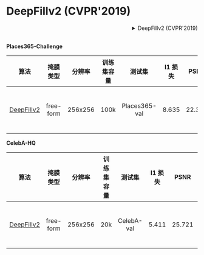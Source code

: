 # DeepFillv2 (CVPR'2019)

<!-- [ALGORITHM] -->

<details>
<summary align="right">DeepFillv2 (CVPR'2019)</summary>

```bibtex
@inproceedings{yu2019free,
  title={Free-form image inpainting with gated convolution},
  author={Yu, Jiahui and Lin, Zhe and Yang, Jimei and Shen, Xiaohui and Lu, Xin and Huang, Thomas S},
  booktitle={Proceedings of the IEEE International Conference on Computer Vision},
  pages={4471--4480},
  year={2019}
}
```

</details>

<br/>

**Places365-Challenge**

|                                     算法                                      | 掩膜类型  | 分辨率  | 训练集容量 |    测试集     | l1 损失 |  PSNR  | SSIM  |                                                                                                                             下载                                                                                                                              |
| :---------------------------------------------------------------------------: | :-------: | :-----: | :--------: | :-----------: | :-----: | :----: | :---: | :-----------------------------------------------------------------------------------------------------------------------------------------------------------------------------------------------------------------------------------------------------------: |
| [DeepFillv2](/configs/inpaintors/deepfillv2/deepfillv2_256x256_8x2_places.py) | free-form | 256x256 |    100k    | Places365-val |  8.635  | 22.398 | 0.815 | [模型](https://download.openmmlab.com/mmediting/inpainting/deepfillv2/deepfillv2_256x256_8x2_places_20200619-10d15793.pth) \| [日志](https://download.openmmlab.com/mmediting/inpainting/deepfillv2/deepfillv2_256x256_8x2_places_20200619-10d15793.log.json) |

**CelebA-HQ**

|                                     算法                                      | 掩膜类型  | 分辨率  | 训练集容量 |   测试集   | l1 损失 |  PSNR  | SSIM  |                                                                                                                             下载                                                                                                                              |
| :---------------------------------------------------------------------------: | :-------: | :-----: | :--------: | :--------: | :-----: | :----: | :---: | :-----------------------------------------------------------------------------------------------------------------------------------------------------------------------------------------------------------------------------------------------------------: |
| [DeepFillv2](/configs/inpaintors/deepfillv2/deepfillv2_256x256_8x2_celeba.py) | free-form | 256x256 |    20k     | CelebA-val |  5.411  | 25.721 | 0.871 | [模型](https://download.openmmlab.com/mmediting/inpainting/deepfillv2/deepfillv2_256x256_8x2_celeba_20200619-c96e5f12.pth) \| [日志](https://download.openmmlab.com/mmediting/inpainting/deepfillv2/deepfillv2_256x256_8x2_celeba_20200619-c96e5f12.log.json) |
